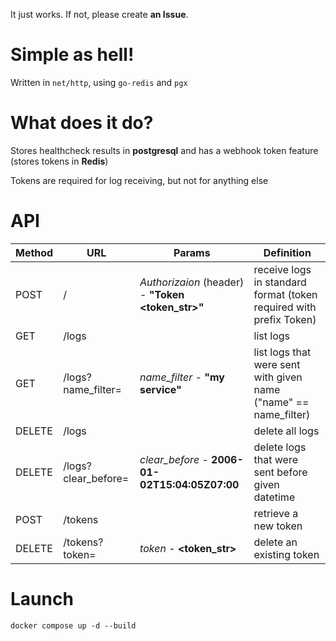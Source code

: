 It just works. If not, please create **an Issue**.

# Simple as hell!

Written in `net/http`, using `go-redis` and `pgx`

# What does it do?

Stores healthcheck results in **postgresql** and
has a webhook token feature (stores tokens in **Redis**)

Tokens are required for log receiving, but not for
anything else

# API

| Method | URL                 | Params                                            | Definition                                                         |
|--------|---------------------|---------------------------------------------------|--------------------------------------------------------------------|
| POST   | /                   | _Authorizaion_ (header) - **"Token <token_str>"** | receive logs in standard format (token required with prefix Token) |
| GET    | /logs               |                                                   | list logs                                                          |
| GET    | /logs?name_filter=  | _name_filter_ - **"my service"**                  | list logs that were sent with given name ("name" == name_filter)   |
| DELETE | /logs               |                                                   | delete all logs                                                    |
| DELETE | /logs?clear_before= | _clear_before_ - **2006-01-02T15:04:05Z07:00**    | delete logs that were sent before given datetime                   |
| POST   | /tokens             |                                                   | retrieve a new token                                               |
| DELETE | /tokens?token=      | _token_ - **<token_str>**                         | delete an existing token                                           |

# Launch 
```
docker compose up -d --build
```
